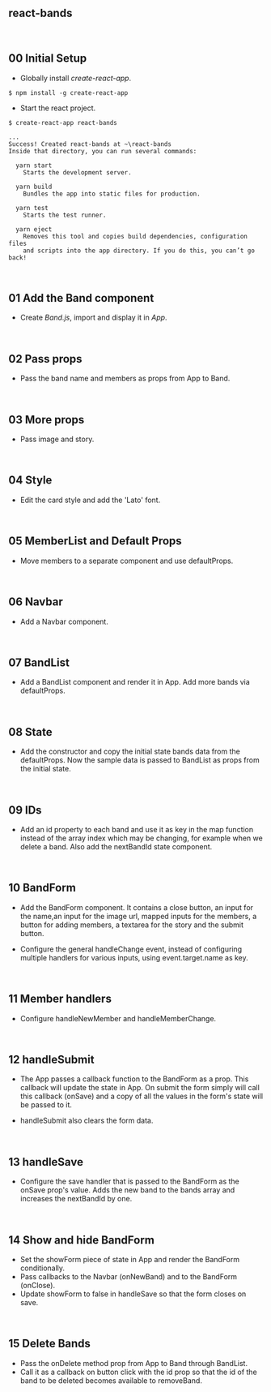## react-bands

&nbsp;
## 00 Initial Setup

* Globally install *create-react-app*.

```
$ npm install -g create-react-app
```

* Start the react project.

```
$ create-react-app react-bands

...
Success! Created react-bands at ~\react-bands
Inside that directory, you can run several commands:

  yarn start
    Starts the development server.

  yarn build
    Bundles the app into static files for production.

  yarn test
    Starts the test runner.

  yarn eject
    Removes this tool and copies build dependencies, configuration files
    and scripts into the app directory. If you do this, you can’t go back!
```

&nbsp;
## 01 Add the Band component

* Create *Band.js*, import and display it in *App*.


&nbsp;
## 02 Pass props

* Pass the band name and members as props from App to Band.

&nbsp;
## 03 More props

* Pass image and story.


&nbsp;
## 04 Style

* Edit the card style and add the 'Lato' font.


&nbsp;
## 05 MemberList and Default Props

* Move members to a separate component and use defaultProps.



&nbsp;
## 06 Navbar

* Add a Navbar component.



&nbsp;
## 07 BandList

* Add a BandList component and render it in App. Add more bands via defaultProps.




&nbsp;
## 08 State

* Add the constructor and copy the initial state bands data from the defaultProps. Now the sample data is passed to BandList as props from the initial state.


&nbsp;
## 09 IDs

* Add an id property to each band and use it as key in the map function instead of the array index which may be changing, for example when we delete a band.
Also add the nextBandId state component.



&nbsp;
## 10 BandForm

* Add the BandForm component. It contains a close button, an input for the name,an input for the image url, mapped inputs for the members, a button for adding members, a textarea for the story and the submit button.

* Configure the general handleChange event, instead of configuring multiple handlers for various inputs, using event.target.name as key.


&nbsp;
## 11 Member handlers

* Configure handleNewMember and handleMemberChange.



&nbsp;
## 12 handleSubmit

* The App passes a callback function to the BandForm as a prop. This callback will update the state in App. On submit the form simply will call this callback (onSave) and a copy of all the values in the form's state will be passed to it.

* handleSubmit also clears the form data.



&nbsp;
## 13 handleSave

* Configure the save handler that is passed to the BandForm as the onSave prop's value. Adds the new band to the bands array and increases the nextBandId by one.


&nbsp;
## 14 Show and hide BandForm

* Set the showForm piece of state in App and render the BandForm conditionally.
* Pass callbacks to the Navbar (onNewBand) and to the BandForm (onClose).
* Update showForm to false in handleSave so that the form closes on save.


&nbsp;
## 15 Delete Bands

* Pass the onDelete method prop from App to Band through BandList.
* Call it as a callback on button click with the id prop so that the id of the band to be deleted becomes available to removeBand.
